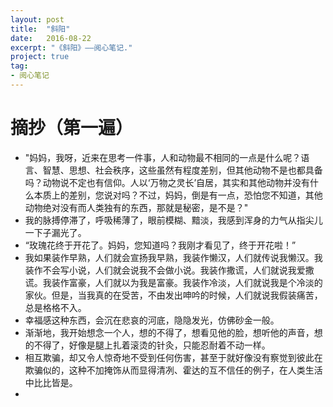 ```yaml
---
layout: post
title:  "斜阳"
date:   2016-08-22
excerpt: "《斜阳》——阅心笔记."
project: true
tag:
- 阅心笔记 
---
```


# 摘抄（第一遍）

* "妈妈，我呀，近来在思考一件事，人和动物最不相同的一点是什么呢？语言、智慧、思想、社会秩序，这些虽然有程度差别，但其他动物不是也都具备吗？动物说不定也有信仰。人以‘万物之灵长’自居，其实和其他动物并没有什么本质上的差别，您说对吗？不过，妈妈，倒是有一点，恐怕您不知道，其他动物绝对没有而人类独有的东西，那就是秘密，是不是？"
* 我的脉搏停滞了，呼吸稀薄了，眼前模糊、黯淡，我感到浑身的力气从指尖儿一下子漏光了。
* “玫瑰花终于开花了。妈妈，您知道吗？我刚才看见了，终于开花啦！”
* 我如果装作早熟，人们就会宣扬我早熟，我装作懒汉，人们就传说我懒汉。我装作不会写小说，人们就会说我不会做小说。我装作撒谎，人们就说我爱撒谎。我装作富豪，人们就以为我是富豪。我装作冷淡，人们就说我是个冷淡的家伙。但是，当我真的在受苦，不由发出呻吟的时候，人们就说我假装痛苦，总是格格不入。
* 幸福感这种东西，会沉在悲哀的河底，隐隐发光，仿佛砂金一般。
* 渐渐地，我开始想念一个人，想的不得了，想看见他的脸，想听他的声音，想的不得了，好像是腿上扎着滚烫的针灸，只能忍耐着不动一样。
* 相互欺骗，却又令人惊奇地不受到任何伤害，甚至于就好像没有察觉到彼此在欺骗似的，这种不加掩饰从而显得清冽、霍达的互不信任的例子，在人类生活中比比皆是。
* 

